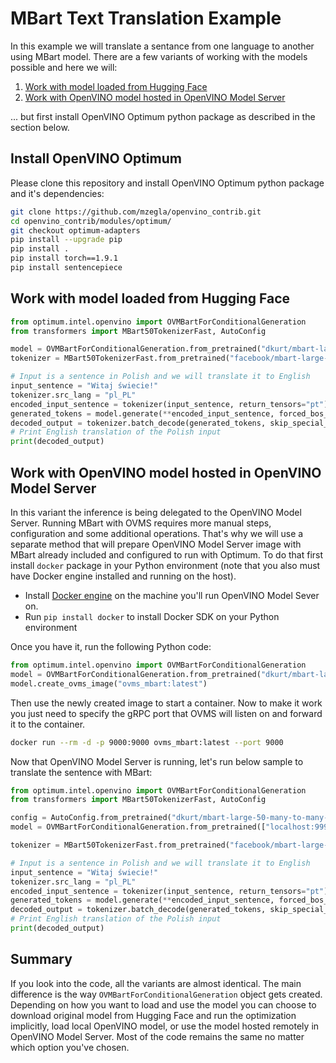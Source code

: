 # MBart Text Translation Example

In this example we will translate a sentance from one language to another using MBart model.
There are a few variants of working with the models possible and here we will:

1. [Work with model loaded from Hugging Face](#work-with-model-loaded-from-hugging-face)
2. [Work with OpenVINO model hosted in OpenVINO Model Server](#work-with-openvino-model-hosted-in-openvino-model-server)

... but first install OpenVINO Optimum python package as described in the section below.
## Install OpenVINO Optimum

Please clone this repository and install OpenVINO Optimum python package and it's dependencies:

```bash
git clone https://github.com/mzegla/openvino_contrib.git
cd openvino_contrib/modules/optimum/
git checkout optimum-adapters
pip install --upgrade pip
pip install .
pip install torch==1.9.1
pip install sentencepiece
```

## Work with model loaded from Hugging Face

```python
from optimum.intel.openvino import OVMBartForConditionalGeneration
from transformers import MBart50TokenizerFast, AutoConfig

model = OVMBartForConditionalGeneration.from_pretrained("dkurt/mbart-large-50-many-to-many-mmt-int8")
tokenizer = MBart50TokenizerFast.from_pretrained("facebook/mbart-large-50-many-to-many-mmt")

# Input is a sentence in Polish and we will translate it to English
input_sentence = "Witaj świecie!"
tokenizer.src_lang = "pl_PL"
encoded_input_sentence = tokenizer(input_sentence, return_tensors="pt")
generated_tokens = model.generate(**encoded_input_sentence, forced_bos_token_id=tokenizer.lang_code_to_id["en_XX"])
decoded_output = tokenizer.batch_decode(generated_tokens, skip_special_tokens=True)[0]
# Print English translation of the Polish input
print(decoded_output)
```

## Work with OpenVINO model hosted in OpenVINO Model Server

In this variant the inference is being delegated to the OpenVINO Model Server.
Running MBart with OVMS requires more manual steps, configuration and some additional operations. 
That's why we will use a separate method that will prepare OpenVINO Model Server image with MBart already included and configured to run with Optimum.
To do that first install `docker` package in your Python environment (note that you also must have Docker engine installed and running on the host).

 - Install [Docker engine](https://docs.docker.com/engine/install/) on the machine you'll run OpenVINO Model Sever on.
 - Run `pip install docker` to install Docker SDK on your Python environment

Once you have it, run the following Python code:

```python
from optimum.intel.openvino import OVMBartForConditionalGeneration
model = OVMBartForConditionalGeneration.from_pretrained("dkurt/mbart-large-50-many-to-many-mmt-int8")
model.create_ovms_image("ovms_mbart:latest")
```

Then use the newly created image to start a container. Now to make it work you just need to specify the gRPC port that OVMS will listen on and forward it to the container.

```bash
docker run --rm -d -p 9000:9000 ovms_mbart:latest --port 9000
```

Now that OpenVINO Model Server is running, let's run below sample to translate the sentence with MBart:


```python
from optimum.intel.openvino import OVMBartForConditionalGeneration
from transformers import MBart50TokenizerFast, AutoConfig

config = AutoConfig.from_pretrained("dkurt/mbart-large-50-many-to-many-mmt-int8")
model = OVMBartForConditionalGeneration.from_pretrained(["localhost:9999/models/encoder","localhost:9999/models/model", "localhost:9999/models/model_past"], inference_backend="ovms", config=config)

tokenizer = MBart50TokenizerFast.from_pretrained("facebook/mbart-large-50-many-to-many-mmt")

# Input is a sentence in Polish and we will translate it to English
input_sentence = "Witaj świecie!"
tokenizer.src_lang = "pl_PL"
encoded_input_sentence = tokenizer(input_sentence, return_tensors="pt")
generated_tokens = model.generate(**encoded_input_sentence, forced_bos_token_id=tokenizer.lang_code_to_id["en_XX"])
decoded_output = tokenizer.batch_decode(generated_tokens, skip_special_tokens=True)[0]
# Print English translation of the Polish input
print(decoded_output)
```

## Summary

If you look into the code, all the variants are almost identical. The main difference is the way `OVMBartForConditionalGeneration` object gets created. Depending on how you want to load and use the model you can choose to download original model from Hugging Face and run the optimization implicitly, load local OpenVINO model, or use the model hosted remotely in OpenVINO Model Server. Most of the code remains the same no matter which option you've chosen.
